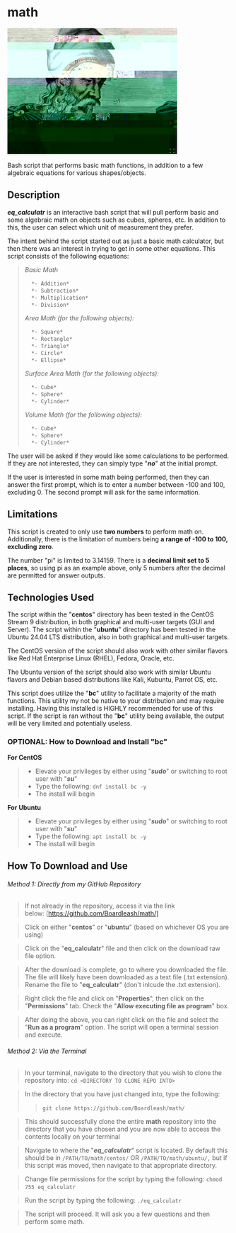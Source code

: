 # math
![Alt text](./images/euclid_glitched.png)

Bash script that performs basic math functions, in addition to a few algebraic equations for various shapes/objects.

## Description

***eq_calculatr*** is an interactive bash script that will pull perform basic and some algebraic math on objects such as cubes, spheres, etc.  In addition to this, the user can select which unit of measurement they prefer.

The intent behind the script started out as just a basic math calculator, but then there was an interest in trying to get in some other equations.  This script consists of the following equations:

>	*Basic Math*
>
>		*- Addition*
>		*- Subtraction*
>		*- Multiplication*
>		*- Division*
>		
>	*Area Math (for the following objects):*
>
>		*- Square*
>		*- Rectangle*
>		*- Triangle*
>		*- Circle*
>		*- Ellipse*
>		
>	*Surface Area Math (for the following objects):*
>
>		*- Cube*
>		*- Sphere*
>		*- Cylinder*
>		
>	*Volume Math (for the following objects):*
>
>		*- Cube*
>		*- Sphere*
>		*- Cylinder*

The user will be asked if they would like some calculations to be performed.  If they are not interested, they can simply type "***no***" at the initial prompt.

If the user is interested in some math being performed, then they can answer the first prompt, which is to enter a number between -100 and 100, excluding 0.  The second prompt will ask for the same information.

## Limitations

This script is created to only use **two numbers** to perform math on.  Additionally, there is the limitation of numbers being **a range of -100 to 100, excluding zero**.

The number "pi" is limited to 3.14159.  There is a **decimal limit set to 5 places**, so using pi as an example above, only 5 numbers after the decimal are permitted for answer outputs.
## Technologies Used

The script within the "**centos**" directory has been tested in the CentOS Stream 9 distribution, in both graphical and multi-user targets (GUI and Server). The script within the "**ubuntu**" directory has been tested in the Ubuntu 24.04 LTS distribution, also in both graphical and multi-user targets.

The CentOS version of the script should also work with other similar flavors like Red Hat Enterprise Linux (RHEL), Fedora, Oracle, etc.

The Ubuntu version of the script should also work with similar Ubuntu flavors and Debian based distributions like Kali, Kubuntu, Parrot OS, etc.

This script does utilize the "**bc**" utility to facilitate a majority of the math functions.  This utility my not be native to your distribution and may require installing.  Having this installed is HIGHLY recommended for use of this script.  If the script is ran without the "**bc**" utility being available, the output will be very limited and potentially useless.

### OPTIONAL: How to Download and Install "bc"

**For CentOS**
>	- Elevate your privileges by either using "***sudo***" or switching to root user with "***su***"
>	- Type the following: `dnf install bc -y`
>	- The install will begin

**For Ubuntu**
>	- Elevate your privileges by either using "***sudo***" or switching to root user with "***su***"
>	- Type the following: `apt install bc -y`
>	- The install will begin
## How To Download and Use

###### Method 1: Directly from my GitHub Repository

> If not already in the repository, access it via the link below: [https://github.com/Boardleash/math/]

> Click on either "**centos**" or "**ubuntu**" (based on whichever OS you are using)

> Click on the "**eq_calculatr**" file and then click on the download raw file option.

> After the download is complete, go to where you downloaded the file. The file will likely have been downloaded as a text file (.txt extension). Rename the file to "**eq_calculatr**" (don't inlcude the .txt extension).

> Right click the file and click on "**Properties**", then click on the "**Permissions**" tab. Check the "**Allow executing file as program**" box.

> After doing the above, you can right click on the file and select the "**Run as a program**" option. The script will open a terminal session and execute.

###### Method 2: Via the Terminal

> In your terminal, navigate to the directory that you wish to clone the repository into: `cd <DIRECTORY TO CLONE REPO INTO>`

> In the directory that you have just changed into, type the following:
> 
> > `git clone https://github.com/Boardleash/math/`

> This should successfully clone the entire **math** repository into the directory that you have chosen and you are now able to access the contents locally on your terminal

> Navigate to where the "***eq_calculatr***" script is located. By default this should be in `/PATH/TO/math/centos/` OR `/PATH/TO/math/ubuntu/,` but if this script was moved, then navigate to that appropriate directory.

> Change file permissions for the script by typing the following: `chmod 755 eq_calculatr`

> Run the script by typing the following: `./eq_calculatr`

> The script will proceed.  It will ask you a few questions and then perform some math.
